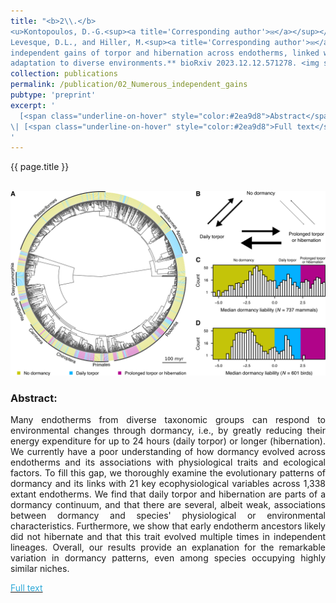 ```yaml
---
title: "<b>2\\.</b> 
<u>Kontopoulos, D.-G.<sup><a title='Corresponding author'>✉</a></sup></u>, 
Levesque, D.L., and Hiller, M.<sup><a title='Corresponding author'>✉</a></sup> (2023). **Numerous 
independent gains of torpor and hibernation across endotherms, linked with 
adaptation to diverse environments.** bioRxiv 2023.12.12.571278. <img src='../images/under_review.png'>"
collection: publications
permalink: /publication/02_Numerous_independent_gains
pubtype: 'preprint'
excerpt: '
  [<span class="underline-on-hover" style="color:#2ea9d8">Abstract</span>](../publication/02_Numerous_independent_gains)
\| [<span class="underline-on-hover" style="color:#2ea9d8">Full text</span>](https://doi.org/10.1101/2023.12.12.571278)
'
---
```


{{ page.title }}<br>
<br><center><img src="../images/publications/dormancy_evolution.png"></center>

### Abstract:

<p style='text-align: justify;'>
Many endotherms from diverse taxonomic groups can respond to 
environmental changes through dormancy, i.e., by greatly reducing their 
energy expenditure for up to 24 hours (daily torpor) or longer 
(hibernation). We currently have a poor understanding of how dormancy 
evolved across endotherms and its associations with physiological 
traits and ecological factors. To fill this gap, we thoroughly examine 
the evolutionary patterns of dormancy and its links with 21 key 
ecophysiological variables across 1,338 extant endotherms. We find that 
daily torpor and hibernation are parts of a dormancy continuum, and 
that there are several, albeit weak, associations between dormancy and 
species' physiological or environmental characteristics. Furthermore, 
we show that early endotherm ancestors likely did not hibernate and 
that this trait evolved multiple times in independent lineages. 
Overall, our results provide an explanation for the remarkable 
variation in dormancy patterns, even among species occupying highly 
similar niches.
</p>

[<span class="underline-on-hover" style="color:#2ea9d8">Full text</span>](https://doi.org/10.1101/2023.12.12.571278)
